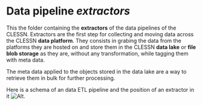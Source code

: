 # Data pipeline *extractors*
This the folder containing the **extractors** of the data pipelines of the CLESSN.  Extractors are the first step for collecting and moving data across the CLESSN **data platform**.  They consists in grabing the data from the platforms they are hosted on and store them in the CLESSN **data lake** or **file blob storage** as they are, without any transformation, while tagging them with meta data.

The meta data applied to the objects stored in the data lake are a way to retrieve them in bulk for further processing.

Here is a schema of an data ETL pipeline and the position of an extractor in it
![Alt](https://github.com/clessn/diagrams/blob/master/infra/pipeline_schema.drawio.png).
